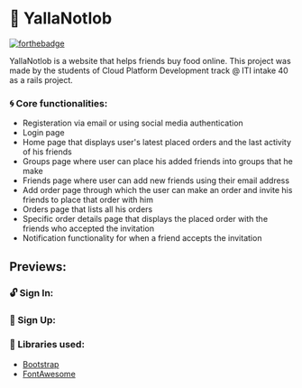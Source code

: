 # :tada: YallaNotlob

[![forthebadge](https://forthebadge.com/images/badges/made-with-ruby.svg)](https://forthebadge.com)

YallaNotlob is a website that helps friends buy food online.
This project was made by the students of Cloud Platform Development track @ ITI intake 40 as a rails project.

### :cyclone: Core functionalities:
- Registeration via email or using social media authentication
- Login page
- Home page that displays user's latest placed orders and the last activity of his friends
- Groups page where user can place his added friends into groups that he make
- Friends page where user can add new friends using their email address
- Add order page through which the user can make an order and invite his friends to place that order with him
- Orders page that lists all his orders
- Specific order details page that displays the placed order with the friends who accepted the invitation
- Notification functionality for when a friend accepts the invitation

## Previews:

### :unlock: Sign In:


### :key: Sign Up:



### :blue_book: Libraries used:

* [Bootstrap](https://github.com/twbs/bootstrap-rubygem)
* [FontAwesome](https://github.com/bokmann/font-awesome-rails)
